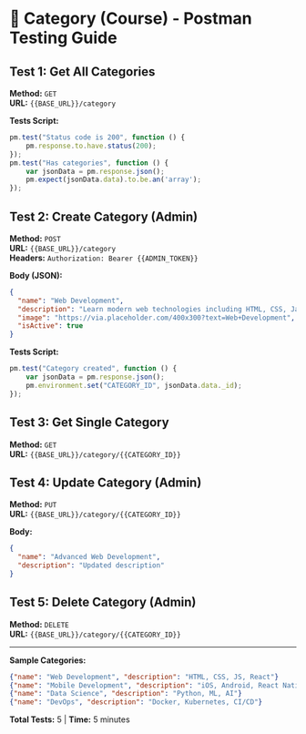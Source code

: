 # 🧪 Category (Course) - Postman Testing Guide

## Test 1: Get All Categories
**Method:** `GET`  
**URL:** `{{BASE_URL}}/category`

**Tests Script:**
```javascript
pm.test("Status code is 200", function () {
    pm.response.to.have.status(200);
});
pm.test("Has categories", function () {
    var jsonData = pm.response.json();
    pm.expect(jsonData.data).to.be.an('array');
});
```

## Test 2: Create Category (Admin)
**Method:** `POST`  
**URL:** `{{BASE_URL}}/category`  
**Headers:** `Authorization: Bearer {{ADMIN_TOKEN}}`

**Body (JSON):**
```json
{
  "name": "Web Development",
  "description": "Learn modern web technologies including HTML, CSS, JavaScript, React, and Node.js",
  "image": "https://via.placeholder.com/400x300?text=Web+Development",
  "isActive": true
}
```

**Tests Script:**
```javascript
pm.test("Category created", function () {
    var jsonData = pm.response.json();
    pm.environment.set("CATEGORY_ID", jsonData.data._id);
});
```

## Test 3: Get Single Category
**Method:** `GET`  
**URL:** `{{BASE_URL}}/category/{{CATEGORY_ID}}`

## Test 4: Update Category (Admin)
**Method:** `PUT`  
**URL:** `{{BASE_URL}}/category/{{CATEGORY_ID}}`

**Body:**
```json
{
  "name": "Advanced Web Development",
  "description": "Updated description"
}
```

## Test 5: Delete Category (Admin)
**Method:** `DELETE`  
**URL:** `{{BASE_URL}}/category/{{CATEGORY_ID}}`

---

**Sample Categories:**
```json
{"name": "Web Development", "description": "HTML, CSS, JS, React"}
{"name": "Mobile Development", "description": "iOS, Android, React Native"}
{"name": "Data Science", "description": "Python, ML, AI"}
{"name": "DevOps", "description": "Docker, Kubernetes, CI/CD"}
```

**Total Tests:** 5 | **Time:** 5 minutes

